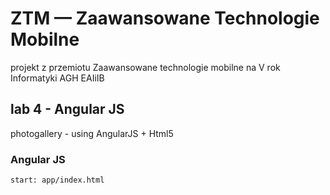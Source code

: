 # ZTM — Zaawansowane Technologie Mobilne

projekt z przemiotu Zaawansowane technologie mobilne na V rok Informatyki AGH EAIiIB

## lab 4 - Angular JS
photogallery - using AngularJS + Html5
### Angular JS

```
start: app/index.html
```

